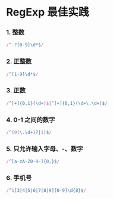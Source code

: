 # RegExp 最佳实践

### 1. 整数

```js
/^-?[0-9]\d*$/
```

### 2. 正整数

```js
/^[1-9]\d*$/
```

### 3. 正数

```js
/^[+]{0,1}(\d+)$|^[+]{0,1}(\d+\.\d+)$/
```

### 4. 0-1 之间的数字

```js
/^(0(\.\d+)?|1)$/
```

### 5. 只允许输入字母、-、数字

```js
/^[a-zA-Z0-9-]{0,}$/
```

### 6. 手机号

```js
/^1[3|4|5|6|7|8|9][0-9]\d{8}$/
```

